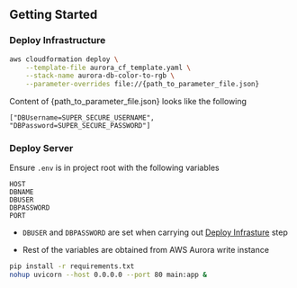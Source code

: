 ## Getting Started

### Deploy Infrastructure

```bash
aws cloudformation deploy \
    --template-file aurora_cf_template.yaml \
    --stack-name aurora-db-color-to-rgb \
    --parameter-overrides file://{path_to_parameter_file.json}
```

Content of {path_to_parameter_file.json} looks like the following

```
["DBUsername=SUPER_SECURE_USERNAME", "DBPassword=SUPER_SECURE_PASSWORD"]
```

### Deploy Server

Ensure `.env` is in project root with the following variables

```
HOST
DBNAME
DBUSER
DBPASSWORD
PORT
```

- `DBUSER` and `DBPASSWORD` are set when carrying out [Deploy Infrasture](#deploy-infrastructure) step

- Rest of the variables are obtained from AWS Aurora write instance

```bash
pip install -r requirements.txt
nohup uvicorn --host 0.0.0.0 --port 80 main:app &
```
